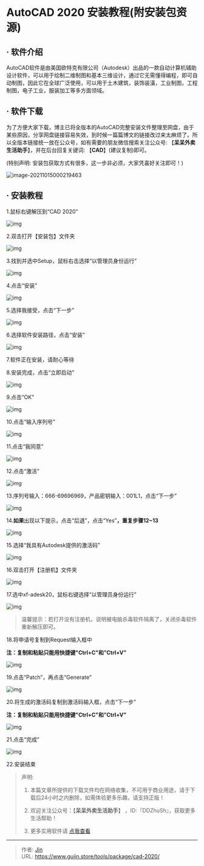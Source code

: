 # AutoCAD 2020 安装教程(附安装包资源)


## · 软件介绍
AutoCAD软件是由美国欧特克有限公司（Autodesk）出品的一款自动计算机辅助设计软件，可以用于绘制二维制图和基本三维设计，通过它无需懂得编程，即可自动制图，因此它在全球广泛使用，可以用于土木建筑，装饰装潢，工业制图，工程制图，电子工业，服装加工等多方面领域。

## · 软件下载
为了方便大家下载，博主已将全版本的AutoCAD完整安装文件整理至网盘，由于某些原因，分享网盘链接容易失效，到时候一篇篇博文的链接改过来太麻烦了。所以全版本链接统一放在公众号，如有需要的朋友微信搜索关注公众号: 【**呆呆外卖生活助手**】，并在后台回复关键词: 【**CAD**】(建议复制)即可。

(特别声明: 安装包获取方式有很多，这一步非必须，大家凭喜好关注即可！)

![image-20211015000219463](https://img.gujin.store/img/image-20211015000219463.png)

## · 安装教程

1.鼠标右键解压到“CAD 2020”

![img](https://img.gujin.store/img/v2-1d585b3ebc784239e577f1623c59c209_720w.png)

2.双击打开【安装包】文件夹

![img](https://img.gujin.store/img/v2-8aa390241e5d3a5bba1db937299e70d3_720w.png)

3.找到并选中Setup，鼠标右击选择“以管理员身份运行”

![img](https://img.gujin.store/img/v2-3872e082594c33dd8de83662a12e7051_720w.png)

4.点击“安装”

![img](https://img.gujin.store/img/v2-ceb64661e21b0d872093cd2e359ce06f_720w.png)

5.选择我接受，点击“下一步”

![img](https://img.gujin.store/img/v2-57bd0037fa84e211a8f2db40927b209b_720w.png)

6.选择软件安装路径，点击“安装”

![img](https://img.gujin.store/img/v2-a89afdf47d3af39146220557cc5ee1b3_720w.png)

7.软件正在安装，请耐心等待

8.安装完成，点击“立即启动”

![img](https://img.gujin.store/img/v2-e4680a3e7ad0ded13c8756ae109445d4_720w.png)

9.点击“OK”

![img](https://img.gujin.store/img/v2-6d79d33e456bd68c41afc99fddfb2cff_720w.png)

10.点击“输入序列号”

![img](https://img.gujin.store/img/v2-38895e458eb22cd068b3b6ccd60a007c_720w.png)

11.点击“我同意”

![img](https://img.gujin.store/img/v2-364922a4ecb49981f8e258493973caaf_720w.png)

12.点击“激活”

![img](https://img.gujin.store/img/v2-3e392972629ad47653f65b9d7e1fe525_720w.png)

13.序列号输入：666-69696969，产品密钥输入：001L1，点击“下一步”

![img](https://img.gujin.store/img/v2-a14ce5fb8cb9d739a02744f27972d3c1_720w.png)

14.**如果**出现以下提示，点击“后退”，点击“Yes”**，重复步骤12~13**

![img](https://img.gujin.store/img/v2-a6a0affa3d7574d904c89f50fdcb5e13_720w.png)

15.选择“我具有Autodesk提供的激活码”

![img](https://img.gujin.store/img/v2-4710508e153ce9dd7a4e20a4e75297a0_720w.png)

16.双击打开【注册机】文件夹

![img](https://img.gujin.store/img/v2-5a2772b8e2a4734853e8d7f81e12b702_720w.png)

17.选中xf-adesk20，鼠标右键选择“以管理员身份运行”

![img](https://img.gujin.store/img/v2-1465aa27f8c0c6652805a2f26ac6efc1_720w.png)

> 温馨提示：若打开没有注册机，说明被电脑杀毒软件隔离了，关闭杀毒软件重新解压即可。

18.将申请号复制到Request输入框中

**注：复制和粘贴只能用快捷键"Ctrl+C"和”Ctrl+V”**

![img](https://img.gujin.store/img/v2-c5d1935d5cb0bf16114a7079b64f39da_720w.png)



19.点击“Patch”，再点击“Generate”

![img](https://img.gujin.store/img/v2-04f0dfdeec2105424a02e6bd7e627c97_720w.png)

20.将生成的激活码复制到激活码输入框，点击“下一步”

**注：复制和粘贴只能用快捷键"Ctrl+C"和”Ctrl+V”**

![img](https://img.gujin.store/img/v2-494e339e87b56af02ba5c54b08453a46_720w.png)



21.点击“完成”

![img](https://img.gujin.store/img/v2-169b966fffc995a31814445fd679eec6_720w.png)

22.安装结束




> 声明: 
>
> 1. 本篇文章所提供的下载文件均在网络收集，不可用于商业用途，请于下载后24小时之内删除，如需体验更多乐趣，请支持正版！
>
> 2. 欢迎关注公众号：【**呆呆外卖生活助手**】 ，ID:『DDZhuSh』，获取更多生活帮助！
>
> 3. 更多实用软件请  [点我查看](/tools)


---

> 作者: [Jin](https://img.gujin.store/img/favicon.ico)  
> URL: https://www.gujin.store/tools/package/cad-2020/  

